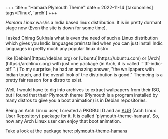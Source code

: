 +++
title = "Hamara Plymouth Theme"
date = 2022-11-14
[taxonomies]
tags=['linux', 'arch']
+++

*Hamara Linux* was/is a India based linux distribution. It is in pretty dormant stage now (Even the site is down for some time).

I asked Chirag Sukhala what is even the need of such a Linux distribution which gives you Indic languages preinstalled when you can just install Indic languages in pretty much any popular linux distro 
<!-- more --> like [Debian](https://debian.org) or [Ubuntu](https://ubuntu.com) or [Arch](https://archlinux.org) with just one package (in Arch, it is called ```ttf-indic-otf```.) To my surprise, he had an amazing answer, "the wallpapers with Indian touch, and the overall look of the distribution is good." Themeing is a pretty fair reason for a distro to exist.

Well, I would have to dig into archives to extract wallpapers from their ISO, but I found that their Plymouth theme (Plymouth is a program installed by many distros to give you a boot animation) is in Debian repositories.

Being an Arch Linux user, I created a PKGBUILD and an [AUR](https://aur.archlinux.org) (Arch Linux User Repository) package for it. It is called 'plymouth-theme-hamara'. So, now any Arch Linux user can enjoy that boot animation.

Take a look at the package here: [plymouth-theme-hamara](https://aur.archlinux.org/packages/plymouth-theme-hamara)

